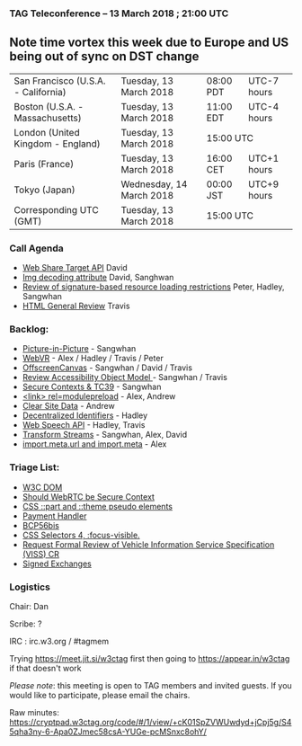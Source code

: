 ### TAG Teleconference – 13 March 2018 ; 21:00 UTC

## Note time vortex this week due to Europe and US being out of sync on DST change

<table>
<tr><td> San Francisco (U.S.A. - California) <td> Tuesday, 13 March 2018 <td> 08:00 PDT <td> UTC-7 hours
<tr><td> Boston (U.S.A. - Massachusetts) <td> Tuesday, 13 March 2018 <td> 11:00 EDT <td> UTC-4 hours
<tr><td> London (United Kingdom - England) <td> Tuesday, 13 March 2018 <td colspan=2> 15:00 UTC
<tr><td> Paris (France) <td> Tuesday, 13 March 2018 <td> 16:00 CET <td> UTC+1 hours
<tr><td> Tokyo (Japan) <td> Wednesday, 14 March 2018 <td> 00:00 JST <td> UTC+9 hours
<tr><td> Corresponding UTC (GMT) <td> Tuesday, 13 March 2018 <td colspan=2> 15:00 UTC
</table>


### Call Agenda

* [Web Share Target API](https://github.com/w3ctag/design-reviews/issues/221) David
* [Img decoding attribute](https://github.com/w3ctag/design-reviews/issues/220) David, Sanghwan
* [Review of signature-based resource loading restrictions](https://github.com/w3ctag/design-reviews/issues/186) Peter, Hadley, Sangwhan
* [HTML General Review](https://github.com/w3ctag/design-reviews/issues/174) Travis

### Backlog:

* [Picture-in-Picture](https://github.com/w3ctag/design-reviews/issues/226) - Sangwhan
* [WebVR](https://github.com/w3ctag/design-reviews/issues/185) - Alex / Hadley / Travis / Peter
* [OffscreenCanvas](https://github.com/w3ctag/design-reviews/issues/141) - Sangwhan / David / Travis
* [Review Accessibility Object Model ](https://github.com/w3ctag/design-reviews/issues/141) - Sangwhan / Travis
* [Secure Contexts & TC39](https://github.com/w3ctag/design-principles/pull/75) - Sangwhan
* [&lt;link&gt; rel=modulepreload](https://github.com/w3ctag/design-reviews/issues/213) - Alex, Andrew
* [Clear Site Data](https://github.com/w3ctag/design-reviews/issues/213) - Andrew
* [Decentralized Identifiers](https://github.com/w3ctag/design-reviews/issues/216) - Hadley
* [Web Speech API](https://github.com/w3ctag/design-reviews/issues/214) - Hadley, Travis
* [Transform Streams](https://github.com/w3ctag/design-reviews/issues/211) - Sangwhan, Alex, David
* [import.meta.url and import.meta](https://github.com/w3ctag/design-reviews/issues/208) - Alex

### Triage List: 

* [W3C DOM](https://github.com/w3ctag/design-reviews/issues/229)
* [Should WebRTC be Secure Context](https://github.com/w3ctag/design-reviews/issues/228)
* [CSS ::part and ::theme pseudo elements](https://github.com/w3ctag/design-reviews/issues/230)
* [Payment Handler](https://github.com/w3ctag/design-reviews/issues/231)
* [BCP56bis](https://github.com/w3ctag/design-reviews/issues/232)
* [CSS Selectors 4, :focus-visible.](https://github.com/w3ctag/design-reviews/issues/233)
* [Request Formal Review of Vehicle Information Service Specification (VISS) CR](https://github.com/w3ctag/design-reviews/issues/234)
* [Signed Exchanges](https://github.com/w3ctag/design-reviews/issues/235)

### Logistics

Chair: Dan

Scribe: ?

IRC : irc.w3.org / #tagmem

Trying https://meet.jit.si/w3ctag first then going to  https://appear.in/w3ctag if that doesn't work

*Please note*: this meeting is open to TAG members and invited guests. If you would like to participate, please email the chairs.

Raw minutes: https://cryptpad.w3ctag.org/code/#/1/view/+cK01SpZVWUwdyd+jCpj5g/S45qha3ny-6-Apa0ZJmec58csA-YUGe-pcMSnxc8ohY/
